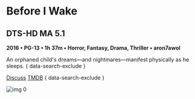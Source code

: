 # Before I Wake

## DTS-HD MA 5.1

**2016 • PG-13 • 1h 37m • Horror, Fantasy, Drama, Thriller • aron7awol**

An orphaned child's dreams—and nightmares—manifest physically as he sleeps.
{ data-search-exclude }

[Discuss](https://www.avsforum.com/threads/bass-eq-for-filtered-movies.2995212/post-56893474)  [TMDB](301804)
{ data-search-exclude }

![img 0](https://i.imgur.com/ihnfQMQ.jpg)

